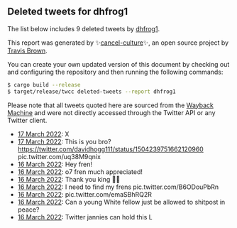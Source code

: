 ## Deleted tweets for dhfrog1

The list below includes 9 deleted tweets by
[dhfrog1](https://twitter.com/dhfrog1).



This report was generated by ✨[cancel-culture](https://github.com/travisbrown/cancel-culture)✨,
an open source project by [Travis Brown](https://twitter.com/travisbrown).

You can create your own updated version of this document by checking out and configuring the
repository and then running the following commands:

```bash
$ cargo build --release
$ target/release/twcc deleted-tweets --report dhfrog1
```

Please note that all tweets quoted here are sourced from the
[Wayback Machine](https://web.archive.org) and were not directly accessed through the Twitter API or
any Twitter client.

* [17 March 2022](https://web.archive.org/web/20220317024102/https://twitter.com/dhfrog1/status/1504285869209010176): X <!--1504285869209010176-->
* [17 March 2022](https://web.archive.org/web/20220317011017/https://twitter.com/dhfrog1/status/1504263744502874113): This is you bro?  https://twitter.com/davidhogg111/status/1504239751662120960  pic.twitter.com/uq38M9qnix <!--1504263744502874113-->
* [16 March 2022](https://web.archive.org/web/20220316223107/https://twitter.com/dhfrog1/status/1504223676597690371): Hey fren! <!--1504223676597690371-->
* [16 March 2022](https://web.archive.org/web/20220316210610/https://twitter.com/dhfrog1/status/1504202272980492295): o7 fren much appreciated! <!--1504202272980492295-->
* [16 March 2022](https://web.archive.org/web/20220316210517/https://twitter.com/dhfrog1/status/1504201993090392064): Thank you king 🙏🏻 <!--1504201993090392064-->
* [16 March 2022](https://web.archive.org/web/20220316210447/https://twitter.com/dhfrog1/status/1504201885036826632): I need to find my frens pic.twitter.com/B6ODouPbRn <!--1504201885036826632-->
* [16 March 2022](https://web.archive.org/web/20220317012052/https://twitter.com/dhfrog1/status/1504201377664442378): pic.twitter.com/emaSBhRQ2R <!--1504201377664442378-->
* [16 March 2022](https://web.archive.org/web/20220316210024/https://twitter.com/dhfrog1/status/1504200735671701507): Can a young White fellow just be allowed to shitpost in peace? <!--1504200735671701507-->
* [16 March 2022](https://web.archive.org/web/20220316205631/https://twitter.com/dhfrog1/status/1504199798609563650): Twitter jannies can hold this L <!--1504199798609563650-->
